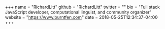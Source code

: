+++
name = "RichardLitt"
github = "RichardLitt"
twitter = ""
bio = "Full stack JavaScript developer, computational linguist, and community organizer"
website = "https://www.burntfen.com"
date = 2018-05-25T12:34:37-04:00
+++
